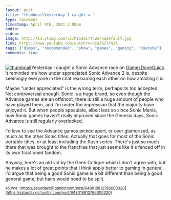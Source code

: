 ```yaml
---
layout: post
title: "thumbnailYesterday I caught a "
type: tainment
timestamp: April 9th, 2021 2:08pm
audio: 
video: 
image: http://i3.ytimg.com/vi/hIo3Gi7Tn2A/hqdefault.jpg
link: https://www.youtube.com/watch?v=hIo3Gi7Tn2A
tags: ["dimps", "recommended", "show", "games", "gaming", "Youtube"]
comments: true
---
```

[![thumbnail](http://i3.ytimg.com/vi/hIo3Gi7Tn2A/hqdefault.jpg)](https://www.youtube.com/watch?v=hIo3Gi7Tn2A)Yesterday I caught a Sonic Advance race on [GamesDoneQuick](https://www.twitch.tv/gamesdonequick).  It reminded me how under appreciated Sonic Advance 2 is, despite seemingly everyone in the chat reassuring each other on how amazing it is.

Maybe "under appreciated" is the wrong term, perhaps its too accepted.  Not controversial enough.  Sonic is a huge brand, so even though the Advance games are an offshoot, there is still a huge amount of people who have played them, and I'm under the impression that the majority have enjoyed it.  But when people speculate, albeit less so since Sonic Mania, how Sonic games haven't really improved since the Genesis days, Sonic Advance is still regularly overlooked.

I'd love to see the Advance games picked apart, or over glamorized, as much as the other Sonic titles.  Actually that goes for most of the Sonic portable titles, or at least including the Rush series.  There's just so much there that was brought to the franchise that just seems like it's fenced off in its own fractioned fandom.

Anyway, here's an old vid by the Geek Critique which I don't agree with, but he makes a lot of great points that I think apply better to gaming in general.  I'd argue that being a good Sonic game is a bit different than being a good general game, but hairs would need to be split.

<small>source: [https://saturdayxiii.tumblr.com/post/648018812796600320](https://saturdayxiii.tumblr.com/post/648018812796600320)</small>